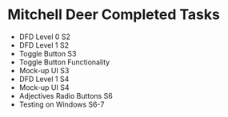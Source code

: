 # Mitchell Deer Completed Tasks 
- DFD Level 0 S2
- DFD Level 1 S2
- Toggle Button S3
- Toggle Button Functionality
- Mock-up UI S3
- DFD Level 1 S4
- Mock-up UI S4
- Adjectives Radio Buttons S6
- Testing on Windows S6-7
